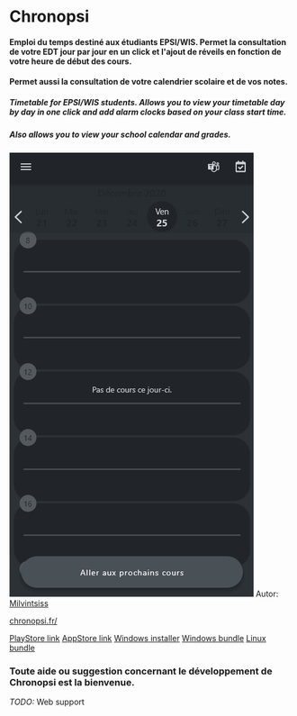 # Chronopsi  
  
#### Emploi du temps destiné aux étudiants EPSI/WIS. Permet la consultation de votre EDT jour par jour en un click et l'ajout de réveils en fonction de votre heure de début des cours.
#### Permet aussi la consultation de votre calendrier scolaire et de vos notes.


##### *Timetable for EPSI/WIS students. Allows you to view your timetable day by day in one click and add alarm clocks based on your class start time.*
##### *Also allows you to view your school calendar and grades.*

![Demo](https://github.com/Milvintsiss/Chronopsi/blob/master/doc/Demo%201.4.0.gif)
Autor: [Milvintsiss](https://milvintsiss.com/)

[chronopsi.fr/](https://chronopsi.fr/)

[PlayStore link](https://play.google.com/store/apps/details?id=com.milvintsiss.chronopsi)
[AppStore link](https://apps.apple.com/fr/app/chronopsi/id1540249743)
[Windows installer](https://bit.ly/chronopsiv1-4-0)
[Windows bundle](https://drive.google.com/drive/folders/1ECKIUzMFPSuSAjtUednisFAPDCS-G8E8?usp=sharing)
[Linux bundle](https://drive.google.com/drive/folders/1y2E2F9XZtszR9xMBs4UGjfKpoKMIkNQG?usp=sharing)

### Toute aide ou suggestion concernant le développement de Chronopsi est la bienvenue.

*TODO:* Web support
